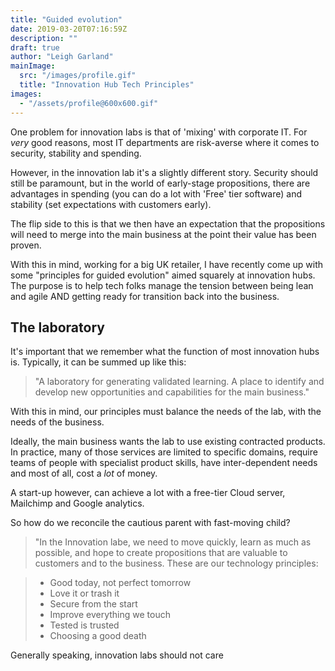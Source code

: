 ```yaml
---
title: "Guided evolution"
date: 2019-03-20T07:16:59Z
description: ""
draft: true
author: "Leigh Garland"
mainImage:
  src: "/images/profile.gif"
  title: "Innovation Hub Tech Principles"
images:
  - "/assets/profile@600x600.gif"
---
```


One problem for innovation labs is that of 'mixing' with corporate IT. For _very_ good reasons, most IT departments are risk-averse where it comes to security, stability and spending.

However, in the innovation lab it's a slightly different story. Security should still be paramount, but in the world of early-stage propositions, there are advantages in spending (you can do a lot with 'Free' tier software) and stability (set expectations with customers early).

The flip side to this is that we then have an expectation that the propositions will need to merge into the main business at the point their value has been proven.

With this in mind, working for a big UK retailer, I have recently come up with some "principles for guided evolution" aimed squarely at innovation hubs. The purpose is to help tech folks manage the tension between being lean and agile AND getting ready for transition back into the business.

## The laboratory

It's important that we remember what the function of most innovation hubs is. Typically, it can be summed up like this:

> "A laboratory for generating validated learning. A place to identify and develop new opportunities and capabilities for the main business."

With this in mind, our principles must balance the needs of the lab, with the needs of the business.

Ideally, the main business wants the lab to use existing contracted products. In practice, many of those services are limited to specific domains, require teams of people with specialist product skills, have inter-dependent needs and most of all, cost a _lot_ of money.

A start-up however, can achieve a lot with a free-tier Cloud server, Mailchimp and Google analytics.

So how do we reconcile the cautious parent with fast-moving child?

> "In the Innovation labe, we need to move quickly, learn as much as possible, and hope to create propositions that are valuable to customers and to the business. These are our technology principles:

> 	* Good today, not perfect tomorrow
> 	* Love it or trash it
> 	* Secure from the start
> 	* Improve everything we touch
> 	* Tested is trusted
>   * Choosing a good death

Generally speaking, innovation labs should not care